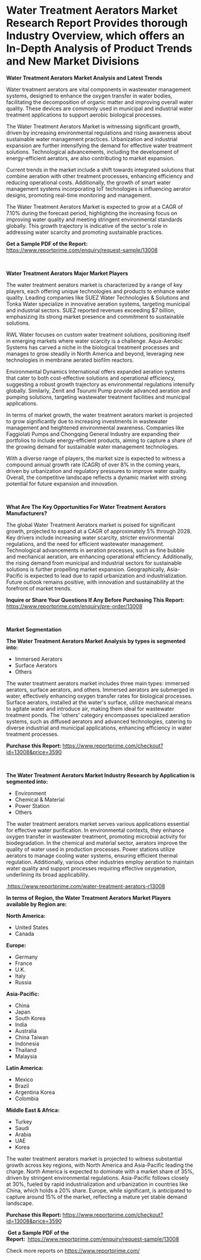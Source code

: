 <p><h1>Water Treatment Aerators Market Research Report Provides thorough Industry Overview, which offers an In-Depth Analysis of Product Trends and New Market Divisions</h1></p><p><strong>Water Treatment Aerators Market Analysis and Latest Trends</strong></p>
<p><p>Water treatment aerators are vital components in wastewater management systems, designed to enhance the oxygen transfer in water bodies, facilitating the decomposition of organic matter and improving overall water quality. These devices are commonly used in municipal and industrial water treatment applications to support aerobic biological processes.</p><p>The Water Treatment Aerators Market is witnessing significant growth, driven by increasing environmental regulations and rising awareness about sustainable water management practices. Urbanization and industrial expansion are further intensifying the demand for effective water treatment solutions. Technological advancements, including the development of energy-efficient aerators, are also contributing to market expansion.</p><p>Current trends in the market include a shift towards integrated solutions that combine aeration with other treatment processes, enhancing efficiency and reducing operational costs. Additionally, the growth of smart water management systems incorporating IoT technologies is influencing aerator designs, promoting real-time monitoring and management.</p><p>The Water Treatment Aerators Market is expected to grow at a CAGR of 7.10% during the forecast period, highlighting the increasing focus on improving water quality and meeting stringent environmental standards globally. This growth trajectory is indicative of the sector's role in addressing water scarcity and promoting sustainable practices.</p></p>
<p><strong>Get a Sample PDF of the Report:&nbsp;</strong> <a href="https://www.reportprime.com/enquiry/request-sample/13008?utm_campaign=2773&utm_medium=2&utm_source=Github&utm_content=ia&utm_term=19032025&utm_id=water-treatment-aerators">https://www.reportprime.com/enquiry/request-sample/13008</a></p>
<p>&nbsp;</p>
<p><strong>Water Treatment Aerators Major Market Players</strong></p>
<p><p>The water treatment aerators market is characterized by a range of key players, each offering unique technologies and products to enhance water quality. Leading companies like SUEZ Water Technologies & Solutions and Tonka Water specialize in innovative aeration systems, targeting municipal and industrial sectors. SUEZ reported revenues exceeding $7 billion, emphasizing its strong market presence and commitment to sustainable solutions. </p><p>RWL Water focuses on custom water treatment solutions, positioning itself in emerging markets where water scarcity is a challenge. Aqua-Aerobic Systems has carved a niche in the biological treatment processes and manages to grow steadily in North America and beyond, leveraging new technologies in membrane aerated biofilm reactors.</p><p>Environmental Dynamics International offers expanded aeration systems that cater to both cost-effective solutions and operational efficiency, suggesting a robust growth trajectory as environmental regulations intensify globally. Similarly, Zenit and Tsurumi Pump provide advanced aeration and pumping solutions, targeting wastewater treatment facilities and municipal applications.</p><p>In terms of market growth, the water treatment aerators market is projected to grow significantly due to increasing investments in wastewater management and heightened environmental awareness. Companies like Faggiolati Pumps and Chongqing General Industry are expanding their portfolios to include energy-efficient products, aiming to capture a share of the growing demand for sustainable water management technologies. </p><p>With a diverse range of players, the market size is expected to witness a compound annual growth rate (CAGR) of over 8% in the coming years, driven by urbanization and regulatory pressures to improve water quality. Overall, the competitive landscape reflects a dynamic market with strong potential for future expansion and innovation.</p></p>
<p>&nbsp;</p>
<p><strong>What Are The Key Opportunities For Water Treatment Aerators Manufacturers?</strong></p>
<p><p>The global Water Treatment Aerators market is poised for significant growth, projected to expand at a CAGR of approximately 5% through 2028. Key drivers include increasing water scarcity, stricter environmental regulations, and the need for efficient wastewater management. Technological advancements in aeration processes, such as fine bubble and mechanical aeration, are enhancing operational efficiency. Additionally, the rising demand from municipal and industrial sectors for sustainable solutions is further propelling market expansion. Geographically, Asia-Pacific is expected to lead due to rapid urbanization and industrialization. Future outlook remains positive, with innovation and sustainability at the forefront of market trends.</p></p>
<p><strong>Inquire or Share Your Questions If Any Before Purchasing This Report:</strong> <a href="https://www.reportprime.com/enquiry/pre-order/13008?utm_campaign=2773&utm_medium=2&utm_source=Github&utm_content=ia&utm_term=19032025&utm_id=water-treatment-aerators">https://www.reportprime.com/enquiry/pre-order/13008</a></p>
<p>&nbsp;</p>
<p><strong>Market Segmentation</strong></p>
<p><strong>The Water Treatment Aerators Market Analysis by types is segmented into:</strong></p>
<p><ul><li>Immersed Aerators</li><li>Surface Aerators</li><li>Others</li></ul></p>
<p><p>The water treatment aerators market includes three main types: immersed aerators, surface aerators, and others. Immersed aerators are submerged in water, effectively enhancing oxygen transfer rates for biological processes. Surface aerators, installed at the water's surface, utilize mechanical means to agitate water and introduce air, making them ideal for wastewater treatment ponds. The 'others' category encompasses specialized aeration systems, such as diffused aerators and advanced technologies, catering to diverse industrial and municipal applications, enhancing efficiency in water treatment processes.</p></p>
<p><strong>Purchase this Report:&nbsp;</strong><a href="https://www.reportprime.com/checkout?id=13008&price=3590&utm_campaign=2773&utm_medium=2&utm_source=Github&utm_content=ia&utm_term=19032025&utm_id=water-treatment-aerators">https://www.reportprime.com/checkout?id=13008&price=3590</a></p>
<p>&nbsp;</p>
<p><strong>The Water Treatment Aerators Market Industry Research by Application is segmented into:</strong></p>
<p><ul><li>Environment</li><li>Chemical & Material</li><li>Power Station</li><li>Others</li></ul></p>
<p><p>The water treatment aerators market serves various applications essential for effective water purification. In environmental contexts, they enhance oxygen transfer in wastewater treatment, promoting microbial activity for biodegradation. In the chemical and material sector, aerators improve the quality of water used in production processes. Power stations utilize aerators to manage cooling water systems, ensuring efficient thermal regulation. Additionally, various other industries employ aeration to maintain water quality and support processes requiring effective oxygenation, underlining its broad applicability.</p></p>
<p><a href="https://www.reportprime.com/water-treatment-aerators-r13008?utm_campaign=2773&utm_medium=2&utm_source=Github&utm_content=ia&utm_term=19032025&utm_id=water-treatment-aerators">&nbsp;https://www.reportprime.com/water-treatment-aerators-r13008</a></p>
<p><strong>In terms of Region, the Water Treatment Aerators Market Players available by Region are:</strong></p>
<p>
    <p> <strong> North America: </strong>
        <ul>
            <li>United States</li>
            <li>Canada</li>
        </ul>
        </p> 
    <p> <strong> Europe: </strong>
        <ul>
            <li>Germany</li>
            <li>France</li>
            <li>U.K.</li>
            <li>Italy</li>
            <li>Russia</li>
        </ul>
        </p> 
    <p> <strong> Asia-Pacific: </strong>
        <ul>
            <li>China</li>
            <li>Japan</li>
            <li>South Korea</li>
            <li>India</li>
            <li>Australia</li>
            <li>China Taiwan</li>
            <li>Indonesia</li>
            <li>Thailand</li>
            <li>Malaysia</li>
        </ul>
        </p> 
    <p> <strong> Latin America: </strong>
        <ul>
            <li>Mexico</li>
            <li>Brazil</li>
            <li>Argentina Korea</li>
            <li>Colombia</li>
        </ul>
        </p> 
    <p> <strong> Middle East & Africa: </strong>
        <ul>
            <li>Turkey</li>
            <li>Saudi</li>
            <li>Arabia</li>
            <li>UAE</li>
            <li>Korea</li>
        </ul>
    </p>
    </p>
<p><p>The water treatment aerators market is projected to witness substantial growth across key regions, with North America and Asia-Pacific leading the charge. North America is expected to dominate with a market share of 35%, driven by stringent environmental regulations. Asia-Pacific follows closely at 30%, fueled by rapid industrialization and urbanization in countries like China, which holds a 20% share. Europe, while significant, is anticipated to capture around 15% of the market, reflecting a mature yet stable demand landscape.</p></p>
<p><strong>Purchase this Report: </strong><a href="https://www.reportprime.com/checkout?id=13008&price=3590&utm_campaign=2773&utm_medium=2&utm_source=Github&utm_content=ia&utm_term=19032025&utm_id=water-treatment-aerators">https://www.reportprime.com/checkout?id=13008&price=3590</a></p>
<p>&nbsp;<strong>Get a Sample PDF of the Report:&nbsp;&nbsp;</strong><a href="https://www.reportprime.com/enquiry/request-sample/13008?utm_campaign=2773&utm_medium=2&utm_source=Github&utm_content=ia&utm_term=19032025&utm_id=water-treatment-aerators">https://www.reportprime.com/enquiry/request-sample/13008</a></p>
<p><strong></strong></p>
<p>Check more reports on <a href="https://www.reportprime.com/?utm_campaign=2773&utm_medium=2&utm_source=Github&utm_content=ia&utm_term=19032025&utm_id=water-treatment-aerators">https://www.reportprime.com/</a></p>